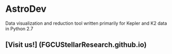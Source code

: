 # AstroDev
Data visualization and reduction tool written primarily for Kepler and K2 data in Python 2.7


## [Visit us!] (FGCUStellarResearch.github.io)
